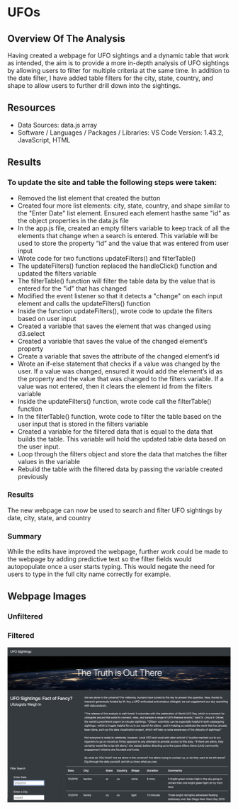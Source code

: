 # UFOs

## Overview Of The Analysis 
Having created a webpage for UFO sightings and a dynamic table that work as intended, the aim is to provide a more in-depth analysis of UFO sightings by allowing users to filter for multiple criteria at the same time. In addition to the date filter, I have added table filters for the city, state, country, and shape to allow users to further drill down into the sightings.




## Resources
- Data Sources:  data.js array
- Software / Languages / Packages / Libraries:  VS Code Version: 1.43.2, JavaScript, HTML


## Results 

### To update the site and table the following steps were taken:
- Removed the list element that created the button
- Created four more list elements: city, state, country, and shape similar to the "Enter Date" list element. Ensured each element hasthe same "id" as the object properties in the data.js file
- In the app.js file, created an empty filters variable to keep track of all the elements that change when a search is entered. This variable will be used to store the property “id” and the value that was entered from user input
- Wrote code for two functions updateFilters() and filterTable()
- The updateFilters() function replaced the handleClick() function and updated the filters variable 
- The filterTable() function will filter the table data by the value that is entered for the "id" that has changed
- Modified the event listener so that it detects a "change" on each input element and calls the updateFilters() function
- Inside the function updateFilters(), wrote code to update the filters based on user input
- Created a variable that saves the element that was changed using d3.select
- Created a variable that saves the value of the changed element’s property
- Create a variable that saves the attribute of the changed element’s id
- Wrote an if-else statement that checks if a value was changed by the user. If a value was changed, ensured it would add the element’s id as the property and the value that was changed to the filters variable. If a value was not entered, then it clears the element id from the filters variable
- Inside the updateFilters() function, wrote code call the filterTable() function 
- In the filterTable() function, wrote code to filter the table based on the user input that is stored in the filters variable
- Created a variable for the filtered data that is equal to the data that builds the table. This variable will hold the updated table data based on the user input.
- Loop through the filters object and store the data that matches the filter values in the variable 
- Rebuild the table with the filtered data by passing the variable created previously


### Results

The new webpage can now be used to search and filter UFO sightings by date, city, state, and country

### Summary 
While the edits have improved the webpage, further work could be made to the webpage by adding predictive text so the filter fields would autopopulate once a user starts typing.  This would negate the need for users to type in the full city name correctly for example.  


## Webpage Images

### Unfiltered

### Filtered

![Filtered](https://github.com/PatriciaCB1/UFOs/blob/main/Static/images/UFOs%20Unfiltered.png)
